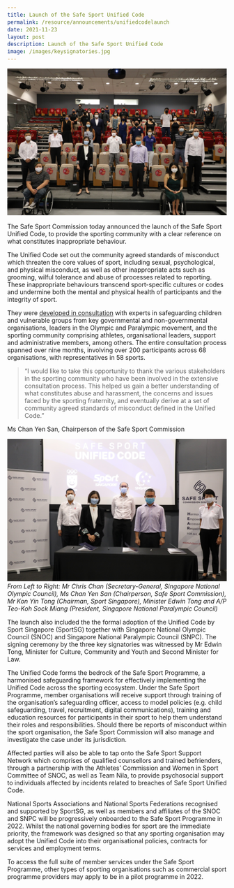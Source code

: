 ```yaml
---
title: Launch of the Safe Sport Unified Code
permalink: /resource/announcements/unifiedcodelaunch
date: 2021-11-23
layout: post
description: Launch of the Safe Sport Unified Code
image: /images/keysignatories.jpg
---
```

![Alt text for image on Isomer site](/images/LaunchGroupPic.jpg)

The Safe Sport Commission today announced the launch of the Safe Sport Unified Code, to provide the sporting community with a clear reference on what constitutes inappropriate behaviour.

The Unified Code set out the community agreed standards of misconduct which threaten the core values of sport, including sexual, psychological, and physical misconduct, as well as other inappropriate acts such as grooming, wilful tolerance and abuse of processes related to reporting. These inappropriate behaviours transcend sport-specific cultures or codes and undermine both the mental and physical health of participants and the integrity of sport. 

They were [developed in consultation](https://www.safesport.sg/safe-sport-programme/community-consultations) with experts in safeguarding children and vulnerable groups from key governmental and non-governmental organisations, leaders in the Olympic and Paralympic movement, and the sporting community comprising athletes, organisational leaders, support and administrative members, among others. The entire consultation process spanned over nine months, involving over 200 participants across 68 organisations, with representatives in 58 sports.



> “I would like to take this opportunity to thank the various stakeholders in the sporting community who have been involved in the extensive consultation process. This helped us gain a better understanding of what constitutes abuse and harassment, the concerns and issues faced by the sporting fraternity, and eventually derive at a set of community agreed standards of misconduct defined in the Unified Code.” 


 Ms Chan Yen San, Chairperson of the Safe Sport Commission
 
![Alt text for image on Isomer site](/images/Launchvips.jpg)
*From Left to Right:  Mr Chris Chan (Secretary-General, Singapore National Olympic Council), Ms Chan Yen San (Chairperson, Safe Sport Commission), Mr Kon Yin Tong (Chairman, Sport Singapore), Minister Edwin Tong and A/P Teo-Koh Sock Miang (President, Singapore National Paralympic Council)*
 
The launch also included the the formal adoption of the Unified Code by Sport Singapore (SportSG) together with Singapore National Olympic Council (SNOC) and Singapore National Paralympic Council (SNPC). The signing ceremony by the three key signatories was witnessed by Mr Edwin Tong, Minister for Culture, Community and Youth and Second Minister for Law. 

The Unified Code forms the bedrock of the Safe Sport Programme, a harmonised safeguarding framework for effectively implementing the Unified Code across the sporting ecosystem. Under the Safe Sport Programme, member organisations will receive support through training of the organisation’s safeguarding officer, access to model policies (e.g. child safeguarding, travel, recruitment, digital communications), training and education resources for participants in their sport to help them understand their roles and responsibilities. Should there be reports of misconduct within the sport organisation, the Safe Sport Commission will also manage and investigate the case under its jurisdiction.

Affected parties will also be able to tap onto the Safe Sport Support Network which comprises of qualified counsellors and trained befrienders, through a partnership with the Athletes’ Commission and Women in Sport Committee of SNOC, as well as Team Nila, to provide psychosocial support to individuals affected by incidents related to breaches of Safe Sport Unified Code. 

National Sports Associations and National Sports Federations recognised and supported by SportSG, as well as members and affiliates of the SNOC and SNPC will be progressively onboarded to the Safe Sport Programme in 2022. Whilst the national governing bodies for sport are the immediate priority, the framework was designed so that any sporting organisation may adopt the Unified Code into their organisational policies, contracts for services and employment terms. 

To access the full suite of member services under the Safe Sport Programme, other types of sporting organisations such as commercial sport programme providers may apply to be in a pilot programme in 2022.